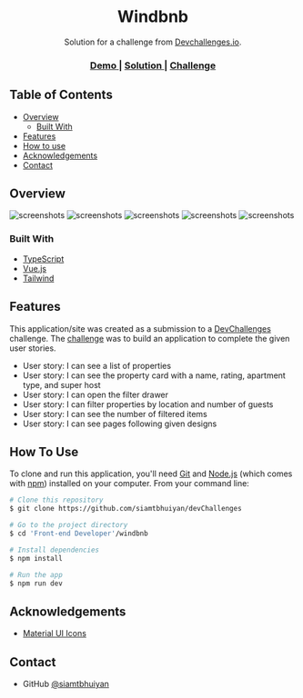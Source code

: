 <!-- Please update value in the {}  -->

<h1 align="center">Windbnb</h1>

<div align="center">
   Solution for a challenge from  <a href="http://devchallenges.io" target="_blank">Devchallenges.io</a>.
</div>

<div align="center">
  <h3>
    <a href="https://windbnb-000.netlify.app/">
      Demo
    </a>
    <span> | </span>
    <a href="https://devchallenges.io/solutions/UboSrN22nQaJlqUW4TkG">
      Solution
    </a>
    <span> | </span>
    <a href="https://devchallenges.io/challenges/3JFYedSOZqAxYuOCNmYD">
      Challenge
    </a>
  </h3>
</div>

<!-- TABLE OF CONTENTS -->

## Table of Contents

- [Overview](#overview)
  - [Built With](#built-with)
- [Features](#features)
- [How to use](#how-to-use)
- [Acknowledgements](#acknowledgements)
- [Contact](#contact)

<!-- OVERVIEW -->

## Overview

![screenshots](./screenshots/screenshot-1.png)
![screenshots](./screenshots/screenshot-2.png)
![screenshots](./screenshots/screenshot-3.png)
![screenshots](./screenshots/screenshot-4.png)
![screenshots](./screenshots/screenshot-5.png)

### Built With

- [TypeScript](https://www.typescriptlang.org/)
- [Vue.js](https://vuejs.org/)
- [Tailwind](https://tailwindcss.com/)

## Features

<!-- List the features of your application or follow the template. Don't share the figma file here :) -->

This application/site was created as a submission to a [DevChallenges](https://devchallenges.io/challenges) challenge. The [challenge](https://devchallenges.io/challenges/3JFYedSOZqAxYuOCNmYD) was to build an application to complete the given user stories.

- User story: I can see a list of properties
- User story: I can see the property card with a name, rating, apartment type, and super host
- User story: I can open the filter drawer
- User story: I can filter properties by location and number of guests
- User story: I can see the number of filtered items
- User story: I can see pages following given designs

## How To Use

<!-- Example: -->

To clone and run this application, you'll need [Git](https://git-scm.com) and [Node.js](https://nodejs.org/en/download/) (which comes with [npm](http://npmjs.com)) installed on your computer. From your command line:

```bash
# Clone this repository
$ git clone https://github.com/siamtbhuiyan/devChallenges

# Go to the project directory
$ cd 'Front-end Developer'/windbnb

# Install dependencies
$ npm install

# Run the app
$ npm run dev
```

## Acknowledgements

<!-- This section should list any articles or add-ons/plugins that helps you to complete the project. This is optional but it will help you in the future. For example: -->

- [Material UI Icons](https://mui.com/material-ui/material-icons/)

## Contact

- GitHub [@siamtbhuiyan](https://github.com/siamtbhuiyan)
